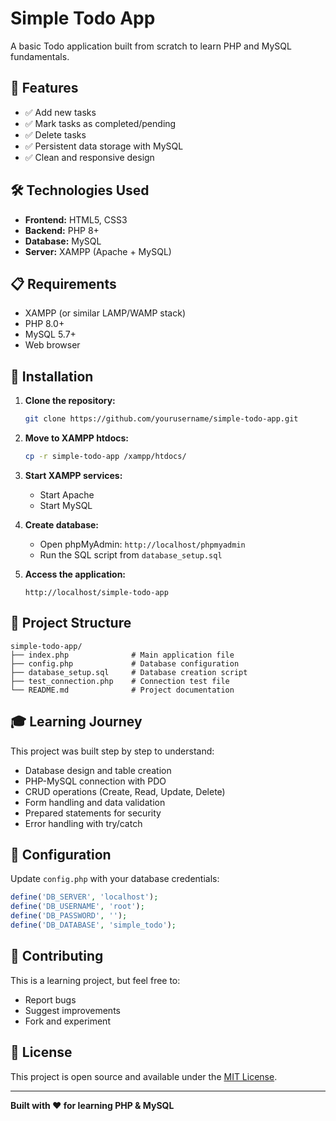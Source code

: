 # Simple Todo App

A basic Todo application built from scratch to learn PHP and MySQL fundamentals.

## 🎯 Features

- ✅ Add new tasks
- ✅ Mark tasks as completed/pending
- ✅ Delete tasks
- ✅ Persistent data storage with MySQL
- ✅ Clean and responsive design

## 🛠️ Technologies Used

- **Frontend:** HTML5, CSS3
- **Backend:** PHP 8+
- **Database:** MySQL
- **Server:** XAMPP (Apache + MySQL)

## 📋 Requirements

- XAMPP (or similar LAMP/WAMP stack)
- PHP 8.0+
- MySQL 5.7+
- Web browser

## 🚀 Installation

1. **Clone the repository:**

   ```bash
   git clone https://github.com/yourusername/simple-todo-app.git
   ```

2. **Move to XAMPP htdocs:**

   ```bash
   cp -r simple-todo-app /xampp/htdocs/
   ```

3. **Start XAMPP services:**

   - Start Apache
   - Start MySQL

4. **Create database:**

   - Open phpMyAdmin: `http://localhost/phpmyadmin`
   - Run the SQL script from `database_setup.sql`

5. **Access the application:**
   ```
   http://localhost/simple-todo-app
   ```

## 📁 Project Structure

```
simple-todo-app/
├── index.php              # Main application file
├── config.php             # Database configuration
├── database_setup.sql     # Database creation script
├── test_connection.php    # Connection test file
└── README.md              # Project documentation
```

## 🎓 Learning Journey

This project was built step by step to understand:

- Database design and table creation
- PHP-MySQL connection with PDO
- CRUD operations (Create, Read, Update, Delete)
- Form handling and data validation
- Prepared statements for security
- Error handling with try/catch

## 🔧 Configuration

Update `config.php` with your database credentials:

```php
define('DB_SERVER', 'localhost');
define('DB_USERNAME', 'root');
define('DB_PASSWORD', '');
define('DB_DATABASE', 'simple_todo');
```

## 🤝 Contributing

This is a learning project, but feel free to:

- Report bugs
- Suggest improvements
- Fork and experiment

## 📝 License

This project is open source and available under the [MIT License](LICENSE).

---

**Built with ❤️ for learning PHP & MySQL**
